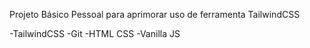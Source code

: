Projeto Básico Pessoal para aprimorar uso de ferramenta TailwindCSS

-TailwindCSS
-Git 
-HTML CSS
-Vanilla JS